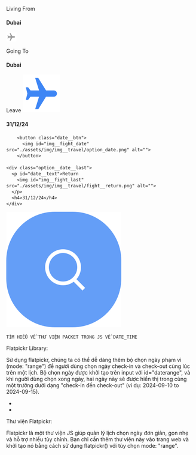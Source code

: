  <div class="main__nav_fight">
    <div class="opiton__living">
      <div class="option__from">
        <p>Living From</p>
        <h4>Dubai</h4>  
      </div>       
      <img id="img__airlane" src="./assets/img/img__travel/Airplane Mode On.png" alt="">
      <div class="option__go">
        <p>Going To</p>
        <h4>Dubai</h4> 
      </div>
    </div>
<!--  thẻ dành cho khách hàng booking hotel -->
  <div class="option__living_date">
    <div class="option__date__first">
        <p id="date__text">Leave 
          <img id="img__fight_first" src="./assets/img/img__travel/fight__leave.png" alt="">
        </p>
        <h4> 31/12/24</h4>
    </div>

        <button class="date__btn">
          <img id="img__fight_date" src="./assets/img/img__travel/option_date.png" alt="">
        </button>

    <div class="option__date__last">
      <p id="date__text">Return
        <img id="img__fight_last" src="./assets/img/img__travel/fight__return.png" alt="">
      </p>
      <h4>31/12/24</h4>
    </div>
  </div>

  <div class="option__btn_search">
    <img class="btn_group_14" src="./assets/img/img__travel/Group 14.svg" alt="">
  </div>

    

    TÌM HIỂU VỀ THƯ VIỆN PACKET TRONG JS VỀ DATE_TIME

Flatpickr Library:

Sử dụng flatpickr, chúng ta có thể dễ dàng thêm bộ chọn ngày phạm vi (mode: "range") để người dùng chọn ngày check-in và check-out cùng lúc trên một lịch.
Bộ chọn ngày được khởi tạo trên input với id="daterange", và khi người dùng chọn xong ngày, hai ngày này sẽ được hiển thị trong cùng một trường dưới dạng "check-in đến check-out" (ví dụ: 2024-09-10 to 2024-09-15).




*  <script src="https://cdn.jsdelivr.net/npm/flatpickr"></script>
*  <link rel="stylesheet" href="https://cdn.jsdelivr.net/npm/flatpickr/dist/flatpickr.min.css"> 

Thư viện Flatpickr:


Flatpickr là một thư viện JS giúp quản lý lịch chọn ngày đơn giản, gọn nhẹ và hỗ trợ nhiều tùy chỉnh. Bạn chỉ cần thêm thư viện này vào trang web và khởi tạo nó bằng cách sử dụng flatpickr() với tùy chọn mode: "range".